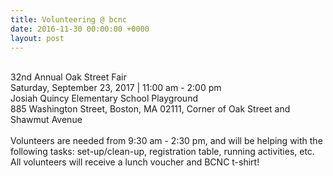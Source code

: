 ```yaml
---
title: Volunteering @ bcnc
date: 2016-11-30 00:00:00 +0000
layout: post
---
```


 <br />32nd Annual Oak Street Fair<br />Saturday, September 23, 2017 | 11:00 am - 2:00 pm<br />Josiah Quincy Elementary School Playground<br />885 Washington Street, Boston, MA 02111, Corner of Oak Street and Shawmut Avenue<br /> <br />Volunteers are needed from 9:30 am - 2:30 pm, and will be helping with the following tasks: set-up/clean-up, registration table, running activities, etc. All volunteers will receive a lunch voucher and BCNC t-shirt!</span>
</p>
<p>&nbsp;</p>